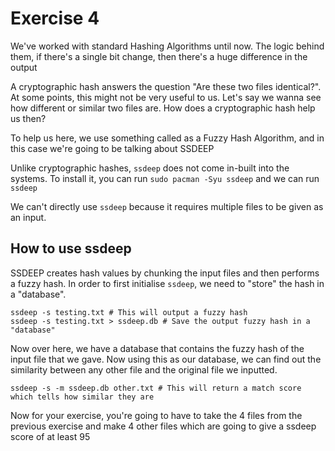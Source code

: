 # Exercise 4

We've worked with standard Hashing Algorithms until now. The logic behind them, if there's a single bit change, then there's a huge difference in the output

A cryptographic hash answers the question "Are these two files identical?". At some points, this might not be very useful to us.
Let's say we wanna see how different or similar two files are. How does a cryptographic hash help us then?

To help us here, we use something called as a Fuzzy Hash Algorithm, and in this case we're going to be talking about SSDEEP

Unlike cryptographic hashes, `ssdeep` does not come in-built into the systems. To install it, you can run `sudo pacman -Syu ssdeep` and we can run `ssdeep`

We can't directly use `ssdeep` because it requires multiple files to be given as an input.

## How to use ssdeep

SSDEEP creates hash values by chunking the input files and then performs a fuzzy hash. In order to first initialise `ssdeep`, we need to "store" the hash in a "database".

```shell
ssdeep -s testing.txt # This will output a fuzzy hash
ssdeep -s testing.txt > ssdeep.db # Save the output fuzzy hash in a "database"
```

Now over here, we have a database that contains the fuzzy hash of the input file that we gave. Now using this as our database, we can find out the similarity between any other file and the original file we inputted.

```shell
ssdeep -s -m ssdeep.db other.txt # This will return a match score which tells how similar they are
```

Now for your exercise, you're going to have to take the 4 files from the previous exercise and make 4 other files which are going to give a ssdeep score of at least 95

